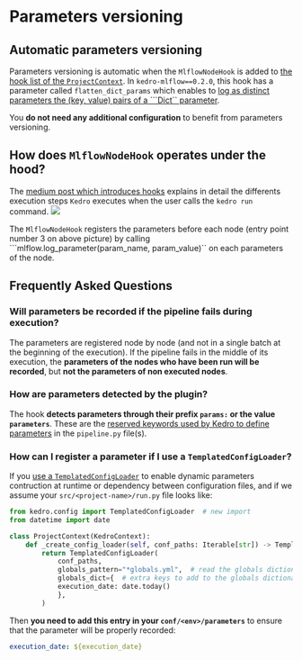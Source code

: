 # Parameters versioning
## Automatic parameters versioning

Parameters versioning is automatic when the ``MlflowNodeHook`` is added to [the hook list of the ``ProjectContext``](./02_setup.md). In ``kedro-mlflow==0.2.0``, this hook has a parameter called ``flatten_dict_params`` which enables to [log as distinct parameters the (key, value) pairs of a ```Dict`` parameter](../05_python_objects/02_Hooks.md).

You **do not need any additional configuration** to benefit from parameters versioning.

## How does ``MlflowNodeHook`` operates under the hood?

The [medium post which introduces hooks](https://medium.com/quantumblack/introducing-kedro-hooks-fd5bc4c03ff5) explains in detail the differents execution steps ``Kedro`` executes when the user calls the ``kedro run`` command.
![](../imgs/hook_registration_process.png)

The ``MlflowNodeHook`` registers the parameters before each node (entry point number 3 on above picture) by calling ```mlflow.log_parameter(param_name, param_value)`` on each parameters of the node.

## Frequently Asked Questions
### Will parameters be recorded if the pipeline fails during execution?
The parameters are registered node by node (and not in a single batch at the beginning of the execution). If the pipeline fails in the middle of its execution, the **parameters of the nodes who have been run will be recorded**, but **not the parameters of non executed nodes**.

### How are parameters detected by the plugin?
The hook **detects parameters through their prefix ``params:`` or the value ``parameters``**. These are the [reserved keywords used by Kedro to define parameters](https://kedro.readthedocs.io/en/stable/03_tutorial/04_create_pipelines.html?highlight=params%3A#working-with-multiple-pipelines) in the ``pipeline.py`` file(s).  

### How can I register a parameter if I use a ``TemplatedConfigLoader``?
If you [use a ``TemplatedConfigLoader``](https://kedro.readthedocs.io/en/stable/04_user_guide/03_configuration.html?highlight=TemplatedConfigLoader#templating-configuration) to enable dynamic parameters contruction at runtime or dependency between configuration files, and if we assume your ``src/<project-name>/run.py`` file looks like:

```python
from kedro.config import TemplatedConfigLoader  # new import
from datetime import date

class ProjectContext(KedroContext):
    def _create_config_loader(self, conf_paths: Iterable[str]) -> TemplatedConfigLoader:
        return TemplatedConfigLoader(
            conf_paths,
            globals_pattern="*globals.yml",  # read the globals dictionary from project config
            globals_dict={  # extra keys to add to the globals dictionary, take precedence over globals_pattern
            execution_date: date.today()
            },
        )
```

Then **you need to add this entry in your ``conf/<env>/parameters``** to ensure that the parameter will be properly recorded:

```yaml
execution_date: ${execution_date}
```
